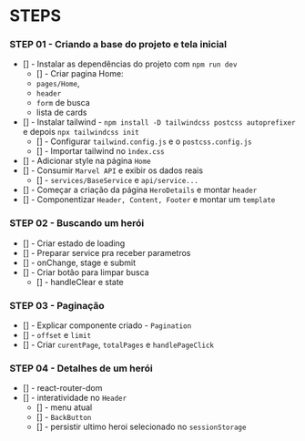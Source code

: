 # STEPS
### STEP 01 - Criando a base do projeto e tela inicial
- [] - Instalar as dependências do projeto com `npm run dev`
  - [] - Criar pagina Home:
  - `pages/Home`,
  - `header`
  - `form` de busca
  - lista de cards
- [] - Instalar tailwind - `npm install -D tailwindcss postcss autoprefixer` e depois `npx tailwindcss init`
  - [] - Configurar `tailwind.config.js` e o `postcss.config.js`
  - [] - Importar tailwind no `ìndex.css`
- [] - Adicionar style na página `Home`
- [] - Consumir `Marvel API` e exibir os dados reais
  - [] - `services/BaseService` e `api/service...`
- [] - Começar a criação da página `HeroDetails` e montar `header`
- [] - Componentizar `Header, Content, Footer` e montar um `template`

### STEP 02 - Buscando um herói
- [] - Criar estado de loading
- [] - Preparar service pra receber parametros
- [] - onChange, stage e submit
- [] - Criar botão para limpar busca
  - [] - handleClear e state

### STEP 03 - Paginação
- [] - Explicar componente criado - `Pagination`
- [] - `offset` e `limit`
- [] - Criar `curentPage`, `totalPages` e `handlePageClick`

### STEP 04 - Detalhes de um herói
- [] - react-router-dom
- [] - interatividade no `Header`
  - [] - menu atual
  - [] - `BackButton`
  - [] - persistir ultimo heroi selecionado no `sessionStorage`